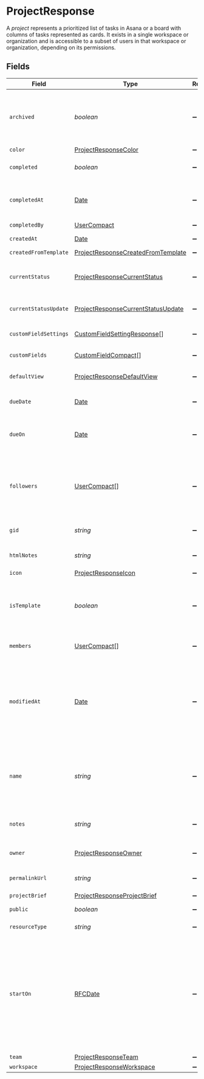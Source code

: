 # ProjectResponse

A *project* represents a prioritized list of tasks in Asana or a board with columns of tasks represented as cards. It exists in a single workspace or organization and is accessible to a subset of users in that workspace or organization, depending on its permissions.


## Fields

| Field                                                                                                                                                                                                                                                                                                               | Type                                                                                                                                                                                                                                                                                                                | Required                                                                                                                                                                                                                                                                                                            | Description                                                                                                                                                                                                                                                                                                         | Example                                                                                                                                                                                                                                                                                                             |
| ------------------------------------------------------------------------------------------------------------------------------------------------------------------------------------------------------------------------------------------------------------------------------------------------------------------- | ------------------------------------------------------------------------------------------------------------------------------------------------------------------------------------------------------------------------------------------------------------------------------------------------------------------- | ------------------------------------------------------------------------------------------------------------------------------------------------------------------------------------------------------------------------------------------------------------------------------------------------------------------- | ------------------------------------------------------------------------------------------------------------------------------------------------------------------------------------------------------------------------------------------------------------------------------------------------------------------- | ------------------------------------------------------------------------------------------------------------------------------------------------------------------------------------------------------------------------------------------------------------------------------------------------------------------- |
| `archived`                                                                                                                                                                                                                                                                                                          | *boolean*                                                                                                                                                                                                                                                                                                           | :heavy_minus_sign:                                                                                                                                                                                                                                                                                                  | True if the project is archived, false if not. Archived projects do not show in the UI by default and may be treated differently for queries.                                                                                                                                                                       | false                                                                                                                                                                                                                                                                                                               |
| `color`                                                                                                                                                                                                                                                                                                             | [ProjectResponseColor](../../models/shared/projectresponsecolor.md)                                                                                                                                                                                                                                                 | :heavy_minus_sign:                                                                                                                                                                                                                                                                                                  | Color of the project.                                                                                                                                                                                                                                                                                               | light-green                                                                                                                                                                                                                                                                                                         |
| `completed`                                                                                                                                                                                                                                                                                                         | *boolean*                                                                                                                                                                                                                                                                                                           | :heavy_minus_sign:                                                                                                                                                                                                                                                                                                  | True if the project is currently marked complete, false if not.                                                                                                                                                                                                                                                     | false                                                                                                                                                                                                                                                                                                               |
| `completedAt`                                                                                                                                                                                                                                                                                                       | [Date](https://developer.mozilla.org/en-US/docs/Web/JavaScript/Reference/Global_Objects/Date)                                                                                                                                                                                                                       | :heavy_minus_sign:                                                                                                                                                                                                                                                                                                  | The time at which this project was completed, or null if the project is not completed.                                                                                                                                                                                                                              | 2012-02-22T02:06:58.147Z                                                                                                                                                                                                                                                                                            |
| `completedBy`                                                                                                                                                                                                                                                                                                       | [UserCompact](../../models/shared/usercompact.md)                                                                                                                                                                                                                                                                   | :heavy_minus_sign:                                                                                                                                                                                                                                                                                                  | N/A                                                                                                                                                                                                                                                                                                                 |                                                                                                                                                                                                                                                                                                                     |
| `createdAt`                                                                                                                                                                                                                                                                                                         | [Date](https://developer.mozilla.org/en-US/docs/Web/JavaScript/Reference/Global_Objects/Date)                                                                                                                                                                                                                       | :heavy_minus_sign:                                                                                                                                                                                                                                                                                                  | The time at which this resource was created.                                                                                                                                                                                                                                                                        | 2012-02-22T02:06:58.147Z                                                                                                                                                                                                                                                                                            |
| `createdFromTemplate`                                                                                                                                                                                                                                                                                               | [ProjectResponseCreatedFromTemplate](../../models/shared/projectresponsecreatedfromtemplate.md)                                                                                                                                                                                                                     | :heavy_minus_sign:                                                                                                                                                                                                                                                                                                  | N/A                                                                                                                                                                                                                                                                                                                 |                                                                                                                                                                                                                                                                                                                     |
| `currentStatus`                                                                                                                                                                                                                                                                                                     | [ProjectResponseCurrentStatus](../../models/shared/projectresponsecurrentstatus.md)                                                                                                                                                                                                                                 | :heavy_minus_sign:                                                                                                                                                                                                                                                                                                  | *Deprecated: new integrations should prefer the `current_status_update` resource.*                                                                                                                                                                                                                                  |                                                                                                                                                                                                                                                                                                                     |
| `currentStatusUpdate`                                                                                                                                                                                                                                                                                               | [ProjectResponseCurrentStatusUpdate](../../models/shared/projectresponsecurrentstatusupdate.md)                                                                                                                                                                                                                     | :heavy_minus_sign:                                                                                                                                                                                                                                                                                                  | The latest `status_update` posted to this project.                                                                                                                                                                                                                                                                  |                                                                                                                                                                                                                                                                                                                     |
| `customFieldSettings`                                                                                                                                                                                                                                                                                               | [CustomFieldSettingResponse](../../models/shared/customfieldsettingresponse.md)[]                                                                                                                                                                                                                                   | :heavy_minus_sign:                                                                                                                                                                                                                                                                                                  | Array of Custom Field Settings (in compact form).                                                                                                                                                                                                                                                                   |                                                                                                                                                                                                                                                                                                                     |
| `customFields`                                                                                                                                                                                                                                                                                                      | [CustomFieldCompact](../../models/shared/customfieldcompact.md)[]                                                                                                                                                                                                                                                   | :heavy_minus_sign:                                                                                                                                                                                                                                                                                                  | Array of Custom Fields.                                                                                                                                                                                                                                                                                             |                                                                                                                                                                                                                                                                                                                     |
| `defaultView`                                                                                                                                                                                                                                                                                                       | [ProjectResponseDefaultView](../../models/shared/projectresponsedefaultview.md)                                                                                                                                                                                                                                     | :heavy_minus_sign:                                                                                                                                                                                                                                                                                                  | The default view (list, board, calendar, or timeline) of a project.                                                                                                                                                                                                                                                 | calendar                                                                                                                                                                                                                                                                                                            |
| `dueDate`                                                                                                                                                                                                                                                                                                           | [Date](https://developer.mozilla.org/en-US/docs/Web/JavaScript/Reference/Global_Objects/Date)                                                                                                                                                                                                                       | :heavy_minus_sign:                                                                                                                                                                                                                                                                                                  | *Deprecated: new integrations should prefer the `due_on` field.*                                                                                                                                                                                                                                                    | 2019-09-15                                                                                                                                                                                                                                                                                                          |
| `dueOn`                                                                                                                                                                                                                                                                                                             | [Date](https://developer.mozilla.org/en-US/docs/Web/JavaScript/Reference/Global_Objects/Date)                                                                                                                                                                                                                       | :heavy_minus_sign:                                                                                                                                                                                                                                                                                                  | The day on which this project is due. This takes a date with format YYYY-MM-DD.                                                                                                                                                                                                                                     | 2019-09-15                                                                                                                                                                                                                                                                                                          |
| `followers`                                                                                                                                                                                                                                                                                                         | [UserCompact](../../models/shared/usercompact.md)[]                                                                                                                                                                                                                                                                 | :heavy_minus_sign:                                                                                                                                                                                                                                                                                                  | Array of users following this project. Followers are a subset of members who have opted in to receive "tasks added" notifications for a project.                                                                                                                                                                    |                                                                                                                                                                                                                                                                                                                     |
| `gid`                                                                                                                                                                                                                                                                                                               | *string*                                                                                                                                                                                                                                                                                                            | :heavy_minus_sign:                                                                                                                                                                                                                                                                                                  | Globally unique identifier of the resource, as a string.                                                                                                                                                                                                                                                            | 12345                                                                                                                                                                                                                                                                                                               |
| `htmlNotes`                                                                                                                                                                                                                                                                                                         | *string*                                                                                                                                                                                                                                                                                                            | :heavy_minus_sign:                                                                                                                                                                                                                                                                                                  | [Opt In](/docs/input-output-options). The notes of the project with formatting as HTML.                                                                                                                                                                                                                             | <body>These are things we need to purchase.</body>                                                                                                                                                                                                                                                                  |
| `icon`                                                                                                                                                                                                                                                                                                              | [ProjectResponseIcon](../../models/shared/projectresponseicon.md)                                                                                                                                                                                                                                                   | :heavy_minus_sign:                                                                                                                                                                                                                                                                                                  | The icon for a project.                                                                                                                                                                                                                                                                                             | chat_bubbles                                                                                                                                                                                                                                                                                                        |
| `isTemplate`                                                                                                                                                                                                                                                                                                        | *boolean*                                                                                                                                                                                                                                                                                                           | :heavy_minus_sign:                                                                                                                                                                                                                                                                                                  | [Opt In](/docs/input-output-options). *Deprecated - please use a project template endpoint instead (more in [this forum post](https://forum.asana.com/t/a-new-api-for-project-templates/156432)).* Determines if the project is a template.                                                                         | false                                                                                                                                                                                                                                                                                                               |
| `members`                                                                                                                                                                                                                                                                                                           | [UserCompact](../../models/shared/usercompact.md)[]                                                                                                                                                                                                                                                                 | :heavy_minus_sign:                                                                                                                                                                                                                                                                                                  | Array of users who are members of this project.                                                                                                                                                                                                                                                                     |                                                                                                                                                                                                                                                                                                                     |
| `modifiedAt`                                                                                                                                                                                                                                                                                                        | [Date](https://developer.mozilla.org/en-US/docs/Web/JavaScript/Reference/Global_Objects/Date)                                                                                                                                                                                                                       | :heavy_minus_sign:                                                                                                                                                                                                                                                                                                  | The time at which this project was last modified.<br/>*Note: This does not currently reflect any changes in associations such as tasks or comments that may have been added or removed from the project.*                                                                                                           | 2012-02-22T02:06:58.147Z                                                                                                                                                                                                                                                                                            |
| `name`                                                                                                                                                                                                                                                                                                              | *string*                                                                                                                                                                                                                                                                                                            | :heavy_minus_sign:                                                                                                                                                                                                                                                                                                  | Name of the project. This is generally a short sentence fragment that fits on a line in the UI for maximum readability. However, it can be longer.                                                                                                                                                                  | Stuff to buy                                                                                                                                                                                                                                                                                                        |
| `notes`                                                                                                                                                                                                                                                                                                             | *string*                                                                                                                                                                                                                                                                                                            | :heavy_minus_sign:                                                                                                                                                                                                                                                                                                  | Free-form textual information associated with the project (ie., its description).                                                                                                                                                                                                                                   | These are things we need to purchase.                                                                                                                                                                                                                                                                               |
| `owner`                                                                                                                                                                                                                                                                                                             | [ProjectResponseOwner](../../models/shared/projectresponseowner.md)                                                                                                                                                                                                                                                 | :heavy_minus_sign:                                                                                                                                                                                                                                                                                                  | The current owner of the project, may be null.                                                                                                                                                                                                                                                                      |                                                                                                                                                                                                                                                                                                                     |
| `permalinkUrl`                                                                                                                                                                                                                                                                                                      | *string*                                                                                                                                                                                                                                                                                                            | :heavy_minus_sign:                                                                                                                                                                                                                                                                                                  | A url that points directly to the object within Asana.                                                                                                                                                                                                                                                              | https://app.asana.com/0/resource/123456789/list                                                                                                                                                                                                                                                                     |
| `projectBrief`                                                                                                                                                                                                                                                                                                      | [ProjectResponseProjectBrief](../../models/shared/projectresponseprojectbrief.md)                                                                                                                                                                                                                                   | :heavy_minus_sign:                                                                                                                                                                                                                                                                                                  | N/A                                                                                                                                                                                                                                                                                                                 |                                                                                                                                                                                                                                                                                                                     |
| `public`                                                                                                                                                                                                                                                                                                            | *boolean*                                                                                                                                                                                                                                                                                                           | :heavy_minus_sign:                                                                                                                                                                                                                                                                                                  | True if the project is public to its team.                                                                                                                                                                                                                                                                          | false                                                                                                                                                                                                                                                                                                               |
| `resourceType`                                                                                                                                                                                                                                                                                                      | *string*                                                                                                                                                                                                                                                                                                            | :heavy_minus_sign:                                                                                                                                                                                                                                                                                                  | The base type of this resource.                                                                                                                                                                                                                                                                                     | task                                                                                                                                                                                                                                                                                                                |
| `startOn`                                                                                                                                                                                                                                                                                                           | [RFCDate](../../types/rfcdate.md)                                                                                                                                                                                                                                                                                   | :heavy_minus_sign:                                                                                                                                                                                                                                                                                                  | The day on which work for this project begins, or null if the project has no start date. This takes a date with `YYYY-MM-DD` format. *Note: `due_on` or `due_at` must be present in the request when setting or unsetting the `start_on` parameter. Additionally, `start_on` and `due_on` cannot be the same date.* | 2019-09-14                                                                                                                                                                                                                                                                                                          |
| `team`                                                                                                                                                                                                                                                                                                              | [ProjectResponseTeam](../../models/shared/projectresponseteam.md)                                                                                                                                                                                                                                                   | :heavy_minus_sign:                                                                                                                                                                                                                                                                                                  | N/A                                                                                                                                                                                                                                                                                                                 |                                                                                                                                                                                                                                                                                                                     |
| `workspace`                                                                                                                                                                                                                                                                                                         | [ProjectResponseWorkspace](../../models/shared/projectresponseworkspace.md)                                                                                                                                                                                                                                         | :heavy_minus_sign:                                                                                                                                                                                                                                                                                                  | N/A                                                                                                                                                                                                                                                                                                                 |                                                                                                                                                                                                                                                                                                                     |